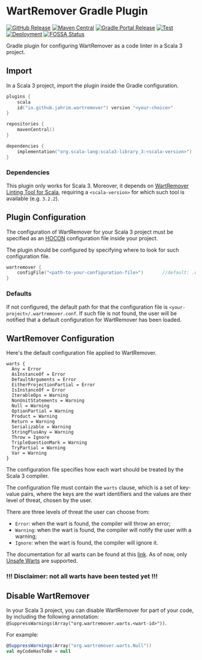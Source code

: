 # WartRemover Gradle Plugin

[![GitHub Release](https://img.shields.io/github/v/tag/ldss-project/wartremover-gradle-plugin?label=Github&color=limegreen)](https://github.com/ldss-project/wartremover-gradle-plugin/releases)
[![Maven Central](https://img.shields.io/maven-central/v/io.github.jahrim/wartremover?label=Maven%20Central&color=limegreen)](https://central.sonatype.com/artifact/io.github.jahrim/wartremover)
[![Gradle Portal Release](https://img.shields.io/gradle-plugin-portal/v/io.github.jahrim.wartremover?label=Gradle%20Plugin%20Portal&color=limegreen)](https://plugins.gradle.org/plugin/io.github.jahrim.wartremover)
[![Test](https://github.com/ldss-project/wartremover-gradle-plugin/actions/workflows/continuous-testing.yml/badge.svg)](https://github.com/ldss-project/wartremover-gradle-plugin/actions/workflows/continuous-testing.yml)
[![Deployment](https://github.com/ldss-project/wartremover-gradle-plugin/actions/workflows/continuous-deployment.yml/badge.svg)](https://github.com/ldss-project/wartremover-gradle-plugin/actions/workflows/continuous-testing.yml)
[![FOSSA Status](https://app.fossa.io/api/projects/git%2Bgithub.com%2Fldss-project%2Fwartremover-gradle-plugin.svg)](https://fossa.com/)

Gradle plugin for configuring WartRemover as a code linter in a Scala 3 project.

## Import

In a Scala 3 project, import the plugin inside the Gradle configuration.

```kotlin
plugins {
    scala
    id("io.github.jahrim.wartremover") version "<your-choice>"
}

repositories { 
    mavenCentral() 
}

dependencies { 
    implementation("org.scala-lang:scala3-library_3:<scala-version>") 
}
```

### Dependencies

This plugin only works for Scala 3. Moreover, it depends on 
[WartRemover Linting Tool for Scala](https://github.com/wartremover/wartremover), requiring
a `<scala-version>` for which such tool is available (e.g. `3.2.2`).

## Plugin Configuration

The configuration of WartRemover for your Scala 3 project must be specified as an 
[HOCON](https://github.com/lightbend/config/blob/main/HOCON.md#hocon-human-optimized-config-object-notation) 
configuration file inside your project.

The plugin should be configured by specifying where to look for such configuration file. 

```kotlin
wartremover {
    configFile("<path-to-your-configuration-file>")       //default: .wartremover.conf
}
```

### Defaults
If not configured, the default path for that the configuration file is `<your-project>/.wartremover.conf`.
If such file is not found, the user will be notified that a default configuration for WartRemover has been
loaded.

## WartRemover Configuration

Here's the default configuration file applied to WartRemover.

```hocon
warts {                              
  Any = Error                             
  AsInstanceOf = Error               
  DefaultArguments = Error           
  EitherProjectionPartial = Error   
  IsInstanceOf = Error               
  IterableOps = Warning               
  NonUnitStatements = Warning         
  Null = Warning                      
  OptionPartial = Warning             
  Product = Warning                   
  Return = Warning                   
  Serializable = Warning             
  StringPlusAny = Warning            
  Throw = Ignore                   
  TripleQuestionMark = Warning       
  TryPartial = Warning               
  Var = Warning                      
}
```

The configuration file specifies how each wart should be treated by the Scala 3 compiler.

The configuration file must contain the `warts` clause, which is a set of key-value pairs, where the keys are the
wart identifiers and the values are their level of threat, chosen by the user.

There are three levels of threat the user can choose from:
- `Error`: when the wart is found, the compiler will throw an error;
- `Warning`: when the wart is found, the compiler will notify the user with a warning;
- `Ignore`: when the wart is found, the compiler will ignore it.

The documentation for all warts can be found at this [link](https://www.wartremover.org/doc/warts.html). As of now, only
[Unsafe Warts](https://github.com/wartremover/wartremover/blob/master/core/src/main/scala/org/wartremover/warts/Unsafe.scala)
are supported.

### !!! Disclaimer: not all warts have been tested yet !!!

## Disable WartRemover

In your Scala 3 project, you can disable WartRemover for part of your code, by including the following annotation:
`@SuppressWarnings(Array("org.wartremover.warts.<wart-id>"))`.

For example:
```scala
@SuppressWarnings(Array("org.wartremover.warts.Null"))
val myCodeHasToBe = null
```